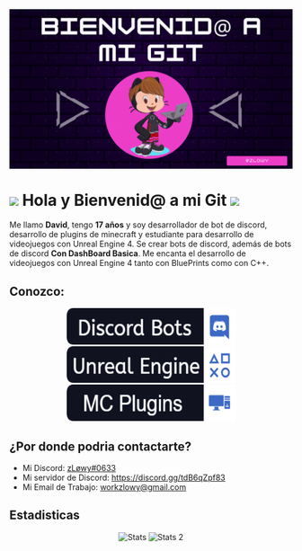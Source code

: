 <div align="center"> 
<img align="center" alt="analisis" src=https://github.com/zLowy/zLowy/blob/main/Banner%20Bienvenido%20a%20mi%20git.gif?raw=true>
</div>


<h1><img src="https://media.giphy.com/media/hvRJCLFzcasrR4ia7z/giphy.gif" width="35px"> Hola y Bienvenid@ a mi Git <img src="https://media.giphy.com/media/hvRJCLFzcasrR4ia7z/giphy.gif" width="35px"></h1>

Me llamo **David**, tengo **17 años** y soy desarrollador de bot de discord, desarrollo de plugins de minecraft y estudiante para desarrollo de videojuegos con Unreal Engine 4. Se crear bots de discord, además de bots de discord **Con DashBoard Basica**. Me encanta el desarrollo de videojuegos con Unreal Engine 4 tanto con BluePrints como con C++.

## Conozco:
<div class="offset-md-4" align="center" style="margin:10px;">
  <code><a><img height="65" width="300" src="https://github.com/zLowy/zLowy/blob/main/Panels/Discord_Bots.png?raw=true"></a></code>
  <code><a><img height="65" width="300" src="https://github.com/zLowy/zLowy/blob/main/Panels/Unreal_Engine.png?raw=true"></a></code>
  <code><a><img height="65" width="300" src="https://github.com/zLowy/zLowy/blob/main/Panels/MC_Plugins.png?raw=true"></a></code>
</div>

## ¿Por donde podria contactarte?

- Mi Discord: [zLøwy#0633](https://discord.gg/tdB6qZpf83)
- Mi servidor de Discord: https://discord.gg/tdB6qZpf83
- Mi Email de Trabajo: workzlowy@gmail.com


## Estadisticas
  <div class="offset-md-4" align="center" style="margin:10px;">
    <img height="350" width="500" src="https://github-readme-stats.vercel.app/api?username=zLowy&show_icons=true&theme=tokyonight" alt="Stats"> 
    <a><img height="350" width="240" src="https://github-readme-stats.vercel.app/api/top-langs/?username=zLowy&langs_count=8&theme=tokyonight" alt="Stats 2"</a>
  </div>
